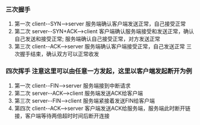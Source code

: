 ### 三次握手
1. 第一次 client--SYN-->server 服务端确认客户端发送正常，自己接受正常
2. 第二次 server--SYN+ACK-->client 客户端确认服务端接受和发送正常，确认自己发送和接受正常; 服务端确认自己接受正常，对方发送正常
3. 第三次 client--ACK-->server 服务端确认客户端接受正常，自己发送正常
三次握手结束，确认双方可以正常收发

### 四次挥手 注意这里可以由任意一方发起，这里以客户端发起断开为例
1. 第一次 client--FIN-->server 服务端接到中断请求
2. 第二次 server--ACK-->client 服务端发送ACK给客户端
3. 第三次 server--FIN-->client 服务端紧接着发送FIN给客户端
4. 第四次 client--ACK-->server 客户端发送ACK给服务端，服务端此时断开链接，客户端等待两倍超时时间后断开连接
